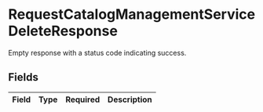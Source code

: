 # RequestCatalogManagementServiceDeleteResponse

 Empty response with a status code indicating success.



## Fields

| Field       | Type        | Required    | Description |
| ----------- | ----------- | ----------- | ----------- |